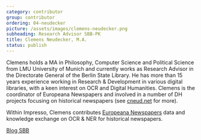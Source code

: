 ```yaml
---
category: contributor
group: contributor
ordering: 04-neudecker
picture: /assets/images/clemens-neudecker.png
subheading: Research Advisor SBB-PK
title: Clemens Neudecker, M.A.
status: publish
---
```


Clemens holds a MA in Philosophy, Computer Science and Political Science from LMU University of Munich and currently works as Research Advisor in the Directorate General of the Berlin State Library. He has more than 15 years experience working in Research & Development in various digital libraries, with a keen interest on OCR and Digital Humanities. Clemens is the coordinator of Europeana Newspapers and involved in a number of DH projects focusing on historical newspapers (see [cneud.net](https://cneud.net/) for more).

Within Impresso, Clemens contributes [Europeana Newspapers](http://www.europeana-newspapers.eu/) data and knowledge exchange on OCR & NER for historical newspapers.

[Blog SBB](http://blog.sbb.berlin/author/cn/)
